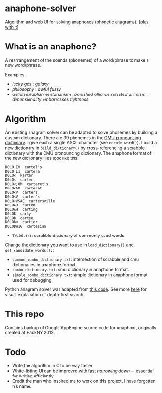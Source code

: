 # anaphone-solver

Algorithm and web UI for solving anaphones (phonetic anagrams). [\[play with it\]](http://anaphonr.appspot.com)

# What is an anaphone?

A rearrangement of the sounds (phonemes) of a word/phrase to make a new word/phrase. 

Examples
  * *lucky gas* : *galaxy*
  * *philosophy* : *awful fussy* 
  * *antidisestablishmentarianism* : *banished alliance retested animism* : *dimensionality embarrasses tightness*
 
# Algorithm

An existing anagram solver can be adapted to solve phonemes by building a custom dictionary. There are 39 phonemes in the [CMU pronouncing dictionary](http://www.speech.cs.cmu.edu/cgi-bin/cmudict). I give each a single ASCII character (see `encode_word()`). I build a new dictionary in `build_dictionary()` by cross-referencing a scrabble dictionary with the CMU pronouncing dictionary. The anaphone format of the new dictionary files look like this:

```
D0LO;EV  cartel's
D0LO;L1  cartera
D0LO<  karter
D0LO<  carter
D0LO<;OM  carteret's
D0LO<AO  carteret
D0LO<V  carters
D0LO<V  carter's
D0LO<VSAE  cartersville
D0LOA9  carted
D0LOAH  carting
D0LOB  carty
D0LOB  cartee
D0LOB<  cartier
D0LOBW1G  cartesian
```

* `TWL06.txt`: scrabble dictionary of commonly used words

Change the dictionary you want to use in `load_dictionary()` and `get_candidate_words():`:
* `common_combo_dictionary.txt`: intersection of scrabble and cmu dictionaries in anaphone format.
* `combo_dictionary.txt`: cmu dictionary in anaphone format.
* `simple_combo_dictionary.txt`: simple dictionary in anaphone format used for debugging

Python anagram solver was adapted from [this code](http://stackoverflow.com/questions/55210/algorithm-to-generate-anagrams). See more [here](https://github.com/Cairnarvon/anagram) for visual explanation of depth-first search. 

# This repo

Contains backup of Google AppEngine source code for Anaphonr, originally created at HackNY 2012. 

# Todo

* Write the algorithm in C to be way faster
* White-listing UI can be improved with fast *narrowing down* -- essential for writing efficiently
* Credit the man who inspired me to work on this project, I have forgotten his name. 
